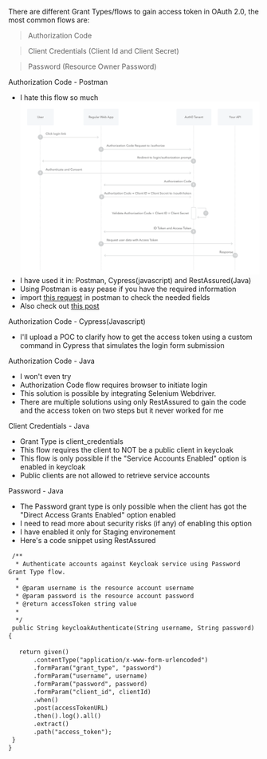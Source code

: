 There are different Grant Types/flows to gain access token in OAuth 2.0, the most common flows are:

> Authorization Code

> Client Credentials (Client Id and Client Secret)

> Password (Resource Owner Password)

Authorization Code - Postman

- I hate this flow so much
![auth-code-flow](https://github.com/RadwaSaleh/miscellaneous/blob/main/auth-sequence-auth-code.png)
- I have used it in: Postman, Cypress(javascript) and RestAssured(Java)
- Using Postman is easy pease if you have the required information
- import [this request](https://github.com/RadwaSaleh/miscellaneous/blob/main/postman-oauth2-keycloak.postman_collection.json) in postman to check the needed fields
- Also check out [this post](https://paulbares.medium.com/quick-tip-oauth2-with-keycloak-and-postman-cc7211b693a5)


Authorization Code - Cypress(Javascript)

- I'll upload a POC to clarify how to get the access token using a custom command in Cypress that simulates the login form submission 


Authorization Code - Java

- I won't even try
- Authorization Code flow requires browser to initiate login
- This solution is possible by integrating Selenium Webdriver.
- There are multiple solutions using only RestAssured to gain the code and the access token on two steps but it never worked for me

Client Credentials - Java

- Grant Type is client_credentials
- This flow requires the client to NOT be a public client in keycloak
- This flow is only possible if the "Service Accounts Enabled" option is enabled in keycloak
- Public clients are not allowed to retrieve service accounts

Password - Java

- The Password grant type is only possible when the client has got the "Direct Access Grants Enabled" option enabled
- I need to read more about security risks (if any) of enabling this option
- I have enabled it only for Staging environement
- Here's a code snippet using RestAssured 
 ```
  /**
   * Authenticate accounts against Keycloak service using Password Grant Type flow.
   *
   * @param username is the resource account username
   * @param password is the resource account password
   * @return accessToken string value
   *
   */
  public String keycloakAuthenticate(String username, String password) {

    return given()
        .contentType("application/x-www-form-urlencoded")
        .formParam("grant_type", "password")
        .formParam("username", username)
        .formParam("password", password)
        .formParam("client_id", clientId)
        .when()
        .post(accessTokenURL)
        .then().log().all()
        .extract()
        .path("access_token");
  }
}
```
